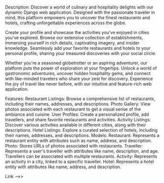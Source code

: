 
Description:
Discover a world of culinary and hospitality delights with our dynamic Django web application. Designed with the passionate traveler in mind, this platform empowers you to uncover the finest restaurants and hotels, crafting unforgettable experiences across the globe.

Create your profile and showcase the activities you've enjoyed in cities you've explored. Browse our extensive collection of establishments, immersing yourself in rich details, captivating imagery, and insider knowledge. Seamlessly add your favorite restaurants and hotels to your personal profile, sharing your treasured discoveries with your social circle.

Whether you're a seasoned globetrotter or an aspiring adventurer, our platform puts the power of exploration at your fingertips. Unlock a world of gastronomic adventures, uncover hidden hospitality gems, and connect with like-minded travelers who share your zest for discovery. Experience the joy of travel like never before, with our intuitive and feature-rich web application.

Features:
Restaurant Listings: Browse a comprehensive list of restaurants, including their names, addresses, and descriptions.
Photo Gallery: View photos associated with each restaurant to get a visual sense of the ambiance and cuisine.
User Profiles: Create a personalized profile, add travellers, and share favorite restaurants and activities.
Activity Listings: Discover various activities available in different cities, along with their descriptions.
Hotel Listings: Explore a curated selection of hotels, including their names, addresses, and descriptions.
Models:
Restaurant: Represents a restaurant entity with attributes such as name, address, and description.
Photo: Stores URLs of photos associated with restaurants.
Traveller: Represents a user's traveller with attributes like name, description, and age. Travellers can be associated with multiple restaurants.
Activity: Represents an activity in a city, linked to a specific traveller.
Hotel: Represents a hotel entity with attributes like name, address, and description.

Link  -->> 

